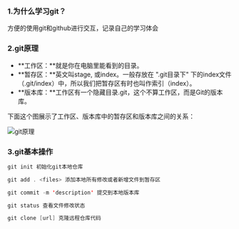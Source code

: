 ### 1.为什么学习git？

方便的使用git和github进行交互，记录自己的学习体会

### 2.git原理

- **工作区：**就是你在电脑里能看到的目录。
- **暂存区：**英文叫stage, 或index。一般存放在 ".git目录下" 下的index文件（.git/index）中，所以我们把暂存区有时也叫作索引（index）。
- **版本库：**工作区有一个隐藏目录.git，这个不算工作区，而是Git的版本库。

下面这个图展示了工作区、版本库中的暂存区和版本库之间的关系：

![git原理](http://www.runoob.com/wp-content/uploads/2015/02/1352126739_7909.jpg)

### 3.git基本操作

```java
git init 初始化git本地仓库
```

```java
git add . <files> 添加本地所有修改或者新增文件到暂存区
```

```java
git commit -m 'description' 提交到本地版本库
```

```java
git status 查看文件修改状态
```
```java
git clone [url] 克隆远程仓库代码
```

